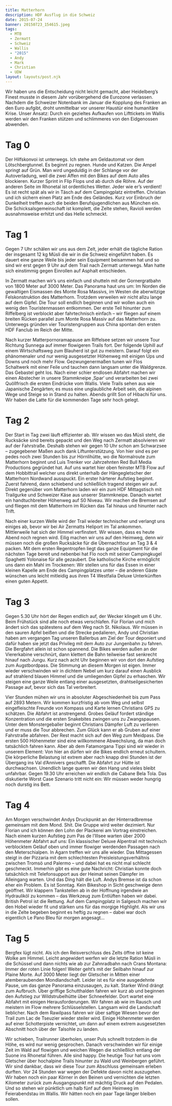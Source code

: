 ```yaml
---
title: Matterhorn
description: HDF Ausflug in die Schweiz
date: 2015-07-24
banner: 20150723_154615.jpeg
tags:
  - MTB
  - Zermatt
  - Schweiz
  - Wallis
  - "2015"
  - Andy
  - Mark
  - Christian
  - UDW
layout: layouts/post.njk
---
```


Wir haben uns die Entscheidung nicht leicht gemacht, aber Heidelberg’s Finest musste in diesem Jahr vorübergehend die Eurozone verlassen. Nachdem die Schweizer Notenbank im Januar die Kopplung des Franken an den Euro aufgibt, droht unmittelbar vor unserer Haustür eine humanitäre Krise. Unser Ansatz: Durch ein gezieltes Aufkaufen von Lifttickets im Wallis werden wir den Franken stützen und schlimmeres von den Eidgenossen abwenden.

# Tag 0
Der Hilfskonvoi ist unterwegs. Ich stehe am Geldautomat vor dem Lötschbergtunnel. Es beginnt zu regnen. Hunde und Katzen. Die Ampel springt auf Grün. Man wird ungeduldig in der Schlange vor der Autoverladung, weil die zwei Affen mit den Bikes auf dem Auto alles blockieren. Kurzer Sprint in Flip Flops und ab durch die Röhre. Auf der anderen Seite im Rhonetal ist ordentliches Wetter. Jeder wie er’s verdient! Es ist recht spät als wir in Täsch auf dem Campingplatz eintreffen. Christian und ich sichern einen Platz am Ende des Geländes. Kurz vor Einbruch der Dunkelheit treffen auch die beiden Berufsjugendlichen aus München ein. Die Schicksalsgemeinschaft ist komplett, die Zelte stehen, Ravioli werden ausnahmsweise erhitzt und das Helle schmeckt.

# Tag 1
Gegen 7 Uhr schälen wir uns aus dem Zelt, jeder erhält die tägliche Ration der insgesamt 12 kg Müsli die wir in die Schweiz eingeführt haben. Es dauert eine ganze Weile bis jeder sein Equipment beisammen hat und so sind wir erst gegen 9 Uhr auf dem Trail nach Zermatt unterwegs. Man hatte sich einstimmig gegen Einrollen auf Asphalt entschieden.

In Zermatt machen wir’s uns einfach und shutteln mit der Gornergratbahn von 1800 Meter auf 3000 Meter. Das Panorama haut uns um: Im Norden die gewaltigen Eismassen des Monte Rosa Massivs, im Westen die aberwitzige Felskonstruktion des Matterhorn. Trotzdem verweilen wir nicht allzu lange auf dem Gipfel. Die Tour soll endlich beginnen und wir wollen auch ein wenig den Touristenmassen entkommen. Der erste Teil hinunter zum Riffelberg ist verblockt aber fahrtechnisch einfach – wir fliegen auf einem breiten Rücken parallel zum Monte Rosa Massiv auf das Matterhorn zu. Unterwegs gründen vier Touristengruppen aus China spontan den ersten HDF Fanclub im Reich der Mitte.

Nach kurzer Matterpornoramapause am Riffelsee setzen wir unsere Tour Richtung Sunnega auf immer flowigeren Trails fort. Der folgende Uphill auf einem Wirtschaftsweg zum Blauherd ist gut zu meistern. Darauf folgt ein phänomenaler und nur wenig ausgesetzter Höhenweg mit einigen Ups und Downs und noch mehr Flow. Gezwungenermaßen tunen wir Flos Schaltwerk mit einer Feile und tauchen dann langsam unter die Waldgrenze. Das Gebastel geht los. Nach einer schier endlosen Abfahrt machen wir einen Abstecher in unsere Stammkneipe ‚Spar‘ und verarbeiten bei zwei Quöllfrisch die ersten Eindrücke vom Wallis. Viele Trails sehen aus wie Japanische Zengärten; es muss eine unglaubliche Arbeit sein, die alpinen Wege und Steige so in Stand zu halten. Abends grillt Son of Hibachi für uns. Wir haben die Latte für die kommenden Tage sehr hoch gelegt.

# Tag 2
Der Start in Tag zwei läuft effizienter ab. Wir wissen wo das Müsli steht, die Rucksäcke sind bereits gepackt und den Weg nach Zermatt absolvieren ­­­wir auf der Fahrstraße. Deshalb stehen wir gegen 10 Uhr schon am Schwarzsee – zugegebener Maßen auch dank Liftunterstützung. Von hier sind es per pedes noch zwei Stunden bis zur Hörnlihütte, wo die Normalroute zum Matterhorn beginnt und Luis Trenker vor Jahrzehnten Red Bull Media Productions gegründet hat. Auf uns wartet hier oben feinster MTB Flow auf dem Hobbittrail welcher uns direkt unterhalb der Hängegletscher der Matterhorn Nordwand ausspuckt. Ein erster härterer Aufstieg beginnt. Zuerst fahrend, dann schiebend und schließlich tragend steigen wir auf. Direkt gegenüber vom Matterhorn laden wir ein zum HDF Mittagstisch mit Trailgurke und Schweizer Käse aus unserer Stammkneipe. Danach wartet ein handtuchbreiter Höhenweg auf S0 Niveau. Wir machen die Bremsen auf und fliegen mit dem Matterhorn im Rücken das Tal hinaus und hinunter nach Trift.

Nach einer kurzen Welle wird der Trail wieder technischer und verlangt uns einiges ab, bevor wir bei Air Zermatts Heliport im Tal ankommen. Mittlerweile hat sich der Himmel verfinstert. Wir wissen, dass es heute Abend noch regnen wird. Eilig machen wir uns auf den Heimweg, denn wir müssen noch die großen Rucksäcke für die Übernachttour an Tag 3 & 4 packen. Mit dem ersten Regentropfen liegt das ganze Equipment für die nächsten Tage bereit und nebenbei hat Flo noch mit seiner Campingkugel Spaghetti Yolonaise für alle gezaubert. Die katholische Kirche ermöglicht uns dann ein Mahl im Trockenen: Wir stellen uns für das Essen in einer kleinen Kapelle am Ende des Campingplatzes unter – die anderen Gäste wünschen uns leicht mitleidig aus ihren T4 Westfalia Deluxe Unterkünften einen guten Appetit.

# Tag 3
Gegen 5.30 Uhr hört der Regen endlich auf, der Wecker klingelt um 6 Uhr. Beim Frühstück sind alle noch etwas verschlafen. Für Florian und mich ändert sich das spätestens auf dem Weg nach St. Nikolaus. Wir müssen in den sauren Apfel beißen und die Strecke pedalieren, Andy und Christian haben am vergangen Tag unseren Ballerbus am Ziel der Tour deponiert und dafür haben sie jetzt das Privileg mit dem Auto zur Jungenbahn zu fahren. Die Bergfahrt allein ist schon spannend. Die Bikes werden außen an der Viererkabine verschnürt, dann klettert die Bahn teilweise fast senkrecht hinauf nach Jungu. Kurz nach acht Uhr beginnen wir von dort den Aufstieg zum Augstbordpass. Die Stimmung an diesem Morgen ist eigen. Immer wieder verschwinden wir in dichtem Nebel um kurz darauf einen Ausblick auf strahlend blauen Himmel und die umliegenden Gipfel zu erhaschen. Wir steigen eine ganze Weile entlang einer ausgesetzten, drahtseilgesicherten Passage auf, bevor sich das Tal verbreitert.

Vier Stunden mühen wir uns in absoluter Abgeschiedenheit bis zum Pass auf 2893 Metern. Wir kommen kurzfristig ab vom Weg und selbst eingefleischte Freunde von Kompass und Karte lernen Christians GPS zu schätzen. Die Abfahrt ist anstrengend. Grobes Geläuf fordert ständige Konzentration und die ersten Snakebites zwingen uns zu Zwangspausen. Unter dem Monstergeballer beginnt Christians Dämpfer Luft zu verlieren und er muss die Tour abbrechen. Zum Glück kann er ab Gruben auf einer Fahrstraße abfahren. Der Rest macht sich auf den Weg zum Meidpass. Die ersten 500 Höhenmeter sind eine willkommene Abwechslung, da man doch tatsächlich fahren kann. Aber ab dem Fatamorgana Tippi sind wir wieder in unserem Element: Von hier an dürfen wir die Bikes endlich erneut schultern. Die körperliche Belastung ist extrem aber nach knapp drei Stunden ist der Übergang ins Val d’Annivers geschafft. Die Abfahrt zur Hütte ist durchwachsen. Unendlich lange queren wir den Hang und vieles bleibt unfahrbar. Gegen 19.30 Uhr erreichen wir endlich die Cabane Bela Tola. Das diskutierte Worst Case Szenario tritt nicht ein: Wir müssen weder hungrig noch durstig ins Bett.

# Tag 4
Am Morgen verschwindet Andys Druckpunkt an der Hinterradbremse gemeinsam mit dem Mond. Shit. Die Gruppe wird weiter dezimiert. Nur Florian und ich können den Lohn der Plackerei am Vortrag einstreichen. Nach einem kurzen Aufstieg zum Pas de l’Illsee warten über 2000 Höhenmeter Abfahrt auf uns: Ein klassischer Deluxe Alpentrail mit technisch verblocktem Geläuf oben und immer flowiger werdenden Passagen nach den Meterschialpen. In Agarn treffen wir uns alle wieder. Das Mittagessen steigt in der Pizzaria mit dem schlechtesten Preisleistungsverhältnis zwischen Tromsö und Palermo – und dabei hat es nicht mal schlecht geschmeckt. Immerhin gibt es eine gute Nachricht: Christian konnte doch tatsächlich mit Telefonsupport aus der Heimat seinen Dämpfer im Alleingang warten. Und das Ding hält die Luft. Andys Bremse ist da schon eher ein Problem. Es ist Sonntag. Kein Bikeshop in Sicht geschweige denn geöffnet. Wir klappern Tankstellen ab in der Hoffnung irgendwie an Hydrauliköl zu kommen – das Werkzeug zum Entlüften haben wir dabei. British Petrol ist die Rettung. Auf dem Campingplatz in Salgesch machen wir den Hobel wieder fit und stärken uns für das morgige Highlight. Als wir uns in die Zelte begeben beginnt es heftig zu regnen – dabei war doch eigentlich Le Pano Bleu für morgen angesagt…

# Tag 5
Bergfex lügt nicht. Als ich den Reisverschluss des Zelts öffne ist keine Wolke am Himmel. Leicht angewidert werfen wir die letzte Ration Müsli in die Schüssel und dann nichts wie ab zur Zahnradbahn nach Crans Montana: Immer der roten Linie folgen! Weiter geht’s mit der Seilbahn hinauf zur Plaine Morte. Auf 3000 Meter liegt der Gletscher in Mitten einer atemberaubenden Mondlandschaft. Leider ist es für eine ausgedehnte Pause, um das ganze Panorama einzusaugen, zu kalt. Starker Wind drängt zum Aufbruch. Über griffige Schutthalden fahren wir kurz ab und beginnen den Aufstieg zur Wildstrubelhütte über Schneefelder. Dort wartet eine Abfahrt mit einigen Herausforderungen. Wir fahren ab wie im Rausch und meistern im Flow mehrere Schlüsselstellen. Langsam wird die Landschaft lieblicher. Nach dem Rawilpass fahren wir über saftige Wiesen bevor der Trail zum Lac de Tseuzier wieder steiler wird. Einige Höhenmeter werden auf einer Schotterpiste vernichtet, um dann auf einem extrem ausgesetzten Abschnitt hoch über der Talsohle zu landen.

Wir schieben, Trailrunner überholen, unser Puls schnellt trotzdem in die Höhe, es wird nur wenig gesprochen. Danach verschwinden wir für einige Zeit im Wald auf flowigen und weichen Wegen die schließlich entlang der Suone ins Rhonetal führen. Alle sind happy. Die heutige Tour hat uns vom Gletscher über hochalpine Trails hinunter zu Wald und Weinbergen geführt. Wir sind dankbar, dass wir diese Tour zum Abschluss gemeinsam erleben durften. Vor 24 Stunden war wegen der Defekte davon nicht auszugehen. Wir haben noch ein paar Körner in den Beinen und vernichten die letzten Kilometer zurück zum Ausgangspunkt mit mächtig Druck auf den Pedalen. Und so stehen wir pünktlich um halb fünf auf dem Heimweg im Feierabendstau im Wallis. Wir hätten noch ein paar Tage länger bleiben sollen.